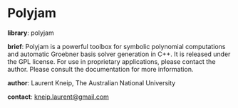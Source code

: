 # Polyjam

**library**: polyjam

**brief**:   Polyjam is a powerful toolbox for symbolic polynomial computations
         and automatic Groebner basis solver generation in C++. It is released
         under the GPL license. For use in proprietary applications, please
         contact the author. Please consult the documentation for more information.

**author**:  Laurent Kneip, The Australian National University

**contact**: kneip.laurent@gmail.com

